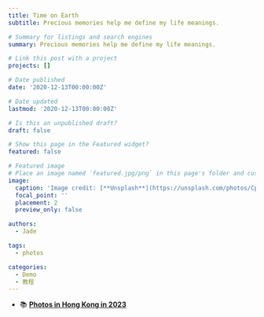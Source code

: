 ```yaml
---
title: Time on Earth
subtitle: Precious memories help me define my life meanings.

# Summary for listings and search engines
summary: Precious memories help me define my life meanings.

# Link this post with a project
projects: []

# Date published
date: '2020-12-13T00:00:00Z'

# Date updated
lastmod: '2020-12-13T00:00:00Z'

# Is this an unpublished draft?
draft: false

# Show this page in the Featured widget?
featured: false

# Featured image
# Place an image named `featured.jpg/png` in this page's folder and customize its options here.
image:
  caption: 'Image credit: [**Unsplash**](https://unsplash.com/photos/CpkOjOcXdUY)'
  focal_point: ''
  placement: 2
  preview_only: false

authors:
  - Jade

tags:
  - photos

categories:
  - Demo
  - 教程
---
```


<!-- ```python
import libr
print('hello')
``` -->


- 📚 [**Photos in Hong Kong in 2023**](https://www.notion.so/Time-on-Earth-ec1b478fe71a43f3a0d73561a7f5b30a)
